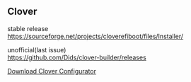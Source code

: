 ## Clover

stable release  
https://sourceforge.net/projects/cloverefiboot/files/Installer/

unofficial(last issue)  
https://github.com/Dids/clover-builder/releases


[Download Clover Configurator](https://mackie100projects.altervista.org/download-clover-configurator/)
